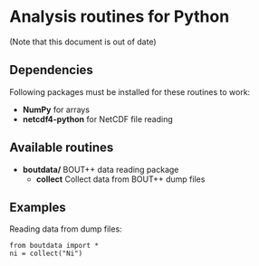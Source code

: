 # Analysis routines for Python
(Note that this document is out of date)

## Dependencies
Following packages must be installed for these
routines to work:
* **NumPy**           for arrays
* **netcdf4-python**  for NetCDF file reading

## Available routines
* **boutdata/**         BOUT++ data reading package
  * **collect**   Collect data from BOUT++ dump files


## Examples
Reading data from dump files:

```
from boutdata import *
ni = collect("Ni")
```
